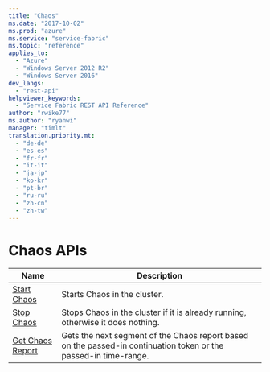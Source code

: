 ```yaml
---
title: "Chaos"
ms.date: "2017-10-02"
ms.prod: "azure"
ms.service: "service-fabric"
ms.topic: "reference"
applies_to: 
  - "Azure"
  - "Windows Server 2012 R2"
  - "Windows Server 2016"
dev_langs: 
  - "rest-api"
helpviewer_keywords: 
  - "Service Fabric REST API Reference"
author: "rwike77"
ms.author: "ryanwi"
manager: "timlt"
translation.priority.mt: 
  - "de-de"
  - "es-es"
  - "fr-fr"
  - "it-it"
  - "ja-jp"
  - "ko-kr"
  - "pt-br"
  - "ru-ru"
  - "zh-cn"
  - "zh-tw"
---
```

# Chaos APIs

| Name | Description |
| --- | --- |
| [Start Chaos](sfclient-v60-api-startchaos.md) | Starts Chaos in the cluster.<br/> |
| [Stop Chaos](sfclient-v60-api-stopchaos.md) | Stops Chaos in the cluster if it is already running, otherwise it does nothing.<br/> |
| [Get Chaos Report](sfclient-v60-api-getchaosreport.md) | Gets the next segment of the Chaos report based on the passed-in continuation token or the passed-in time-range.<br/> |

